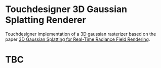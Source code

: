 # Touchdesigner 3D Gaussian Splatting Renderer

Touchdesigner implementation of a 3D gaussian rasterizer based on the paper [3D Gaussian Splatting
for Real-Time Radiance Field Rendering](https://repo-sam.inria.fr/fungraph/3d-gaussian-splatting/).

# TBC